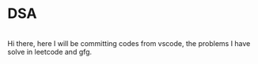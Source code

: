 # DSA
<br>
Hi there, here I will be committing codes from vscode, the problems I have solve in leetcode and gfg.
